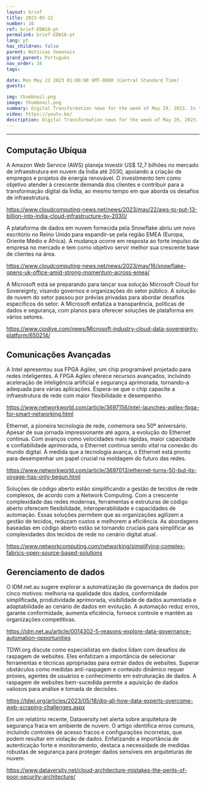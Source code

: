 ```yaml
---
layout: brief
title: 2023-05-22
number: 16
ref: brief-EDW16-pt
permalink: brief-EDW16-pt
lang: pt
has_children: false
parent: Notícias Semanais
grand_parent: Português
nav_order: 16
tags:

date: Mon May 22 2023 01:00:00 GMT-0600 (Central Standard Time)
guests:

img: thumbnail.png
image: thumbnail.png
summary: Digital Transformation news for the week of May 29, 2023. In this episode.
video: https://youtu.be/
description: Digital Transformation news for the week of May 29, 2023. In this episode.
---
```






---

## Computação Ubíqua

A Amazon Web Service (AWS) planeja investir US$ 12,7 bilhões no mercado de infraestrutura em nuvem da Índia até 2030, apoiando a criação de empregos e projetos de energia renovável. O investimento tem como objetivo atender à crescente demanda dos clientes e contribuir para a transformação digital da Índia, ao mesmo tempo em que aborda os desafios de infraestrutura.

[https://www.cloudcomputing-news.net/news/2023/may/22/aws-to-put-13-billion-into-india-cloud-infrastructure-by-2030/](https://www.cloudcomputing-news.net/news/2023/may/22/aws-to-put-13-billion-into-india-cloud-infrastructure-by-2030/)

A plataforma de dados em nuvem fornecida pela Snowflake abriu um novo escritório no Reino Unido para expandir-se pela região EMEA (Europa, Oriente Médio e África). A mudança ocorre em resposta ao forte impulso da empresa no mercado e tem como objetivo servir melhor sua crescente base de clientes na área.

[https://www.cloudcomputing-news.net/news/2023/may/16/snowflake-opens-uk-office-amid-strong-momentum-across-emea/](https://www.cloudcomputing-news.net/news/2023/may/16/snowflake-opens-uk-office-amid-strong-momentum-across-emea/)

A Microsoft está se preparando para lançar sua solução Microsoft Cloud for Sovereignty, visando governos e organizações do setor público. A solução de nuvem do setor passou por prévias privadas para abordar desafios específicos do setor. A Microsoft enfatiza a transparência, políticas de dados e segurança, com planos para oferecer soluções de plataforma em vários setores.

[https://www.ciodive.com/news/Microsoft-industry-cloud-data-sovereignty-platform/650214/](https://www.ciodive.com/news/Microsoft-industry-cloud-data-sovereignty-platform/650214/)

## Comunicações Avançadas

A Intel apresentou sua FPGA Agilex, um chip programável projetado para redes inteligentes. A FPGA Agilex oferece recursos avançados, incluindo aceleração de inteligência artificial e segurança aprimorada, tornando-a adequada para várias aplicações. Espera-se que o chip capacite a infraestrutura de rede com maior flexibilidade e desempenho.

[https://www.networkworld.com/article/3697156/intel-launches-agilex-fpga-for-smart-networking.html](https://www.networkworld.com/article/3697156/intel-launches-agilex-fpga-for-smart-networking.html)

Ethernet, a pioneira tecnologia de rede, comemora seu 50º aniversário. Apesar de sua jornada impressionante até agora, a evolução do Ethernet continua. Com avanços como velocidades mais rápidas, maior capacidade e confiabilidade aprimorada, o Ethernet continua sendo vital na conexão do mundo digital. À medida que a tecnologia avança, o Ethernet está pronto para desempenhar um papel crucial na moldagem do futuro das redes.

[https://www.networkworld.com/article/3697013/ethernet-turns-50-but-its-voyage-has-only-begun.html](https://www.networkworld.com/article/3697013/ethernet-turns-50-but-its-voyage-has-only-begun.html)

Soluções de código aberto estão simplificando a gestão de tecidos de rede complexos, de acordo com a Network Computing. Com a crescente complexidade das redes modernas, ferramentas e estruturas de código aberto oferecem flexibilidade, interoperabilidade e capacidades de automação. Essas soluções permitem que as organizações agilizem a gestão de tecidos, reduzam custos e melhorem a eficiência. As abordagens baseadas em código aberto estão se tornando cruciais para simplificar as complexidades dos tecidos de rede no cenário digital atual.

[https://www.networkcomputing.com/networking/simplifying-complex-fabrics-open-source-based-solutions](https://www.networkcomputing.com/networking/simplifying-complex-fabrics-open-source-based-solutions)

## Gerenciamento de dados

O IDM.net.au sugere explorar a automatização da governança de dados por cinco motivos: melhoria na qualidade dos dados, conformidade simplificada, produtividade aprimorada, visibilidade de dados aumentada e adaptabilidade ao cenário de dados em evolução. A automação reduz erros, garante conformidade, aumenta eficiência, fornece controle e mantém as organizações competitivas.

[https://idm.net.au/article/0014302-5-reasons-explore-data-governance-automation-opportunities](https://idm.net.au/article/0014302-5-reasons-explore-data-governance-automation-opportunities)

TDWI.org discute como especialistas em dados lidam com desafios de raspagem de websites. Eles enfatizam a importância de selecionar ferramentas e técnicas apropriadas para extrair dados de websites. Superar obstáculos como medidas anti-raspagem e conteúdo dinâmico requer proxies, agentes de usuários e conhecimento em estruturação de dados. A raspagem de websites bem-sucedida permite a aquisição de dados valiosos para análise e tomada de decisões.

[https://tdwi.org/articles/2023/05/18/diq-all-how-data-experts-overcome-web-scraping-challenges.aspx](https://tdwi.org/articles/2023/05/18/diq-all-how-data-experts-overcome-web-scraping-challenges.aspx)

Em um relatório recente, Dataversity.net alerta sobre arquitetura de segurança fraca em ambiente de nuvem. O artigo identifica erros comuns, incluindo controles de acesso fracos e configurações incorretas, que podem resultar em violação de dados. Enfatizando a importância de autenticação forte e monitoramento, destaca a necessidade de medidas robustas de segurança para proteger dados sensíveis em arquiteturas de nuvem.

[https://www.dataversity.net/cloud-architecture-mistakes-the-perils-of-poor-security-architecture/](https://www.dataversity.net/cloud-architecture-mistakes-the-perils-of-poor-security-architecture/)


